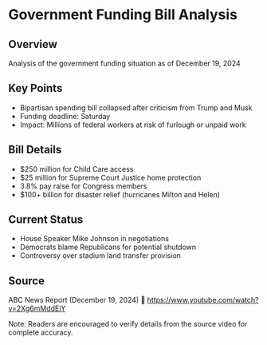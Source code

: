 # Government Funding Bill Analysis

## Overview
Analysis of the government funding situation as of December 19, 2024

## Key Points
- Bipartisan spending bill collapsed after criticism from Trump and Musk
- Funding deadline: Saturday
- Impact: Millions of federal workers at risk of furlough or unpaid work

## Bill Details
- $250 million for Child Care access
- $25 million for Supreme Court Justice home protection
- 3.8% pay raise for Congress members
- $100+ billion for disaster relief (hurricanes Milton and Helen)

## Current Status
- House Speaker Mike Johnson in negotiations
- Democrats blame Republicans for potential shutdown
- Controversy over stadium land transfer provision

## Source
ABC News Report (December 19, 2024)
🔗 https://www.youtube.com/watch?v=2Xg6mMddEiY

Note: Readers are encouraged to verify details from the source video for complete accuracy.